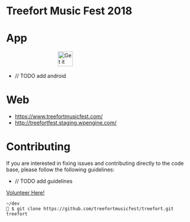 # Treefort Music Fest 2018

# App
<a href="https://itunes.apple.com/us/app/treefort-music-fest/id608181277?mt=8" style="display:inline-block;overflow:hidden;background:url(https://linkmaker.itunes.apple.com/assets/shared/badges/en-us/appstore-lrg.svg) no-repeat;width:135px;height:40px;background-size:contain;"></a>
<a href='https://play.google.com/store/apps/details?id=com.treefortmusicfest.treefort&pcampaignid=MKT-Other-global-all-co-prtnr-py-PartBadge-Mar2515-1'><img alt='Get it on Google Play' src='https://play.google.com/intl/en_us/badges/images/generic/en_badge_web_generic.png' style="height:40px"/></a>
- // TODO add android

# Web
- https://www.treefortmusicfest.com/
- http://treefortfest.staging.wpengine.com/

# Contributing
If you are interested in fixing issues and contributing directly to the code base, please follow the following guidelines:
- // TODO add guidelines

[Volunteer Here!](https://www.treefortmusicfest.com/get-involved/volunteer/)

```
~/dev
🐶 $ git clone https://github.com/treefortmusicfest/treefort.git treefort
```
